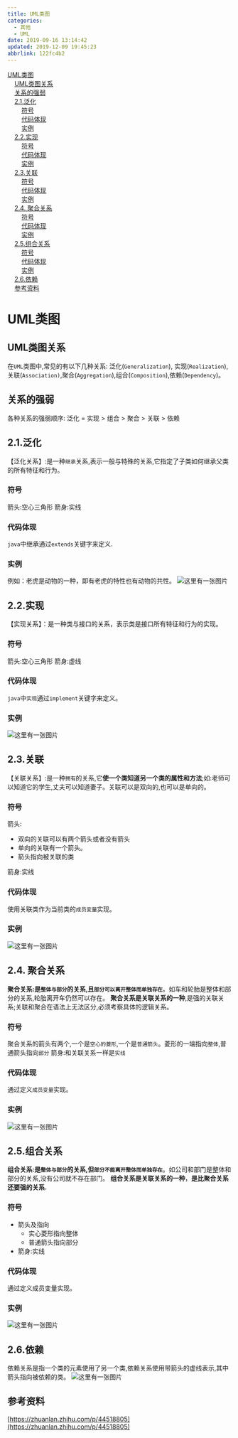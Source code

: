 ```yaml
---
title: UML类图
categories: 
  - 其他
  - UML
date: 2019-09-16 13:14:42
updated: 2019-12-09 19:45:23
abbrlink: 122fc4b2
---
```

<div id='my_toc'><a href="/blog/122fc4b2/#UML类图">UML类图</a><br/>&nbsp;&nbsp;&nbsp;&nbsp;<a href="/blog/122fc4b2/#UML类图关系">UML类图关系</a><br/>&nbsp;&nbsp;&nbsp;&nbsp;<a href="/blog/122fc4b2/#关系的强弱">关系的强弱</a><br/>&nbsp;&nbsp;&nbsp;&nbsp;<a href="/blog/122fc4b2/#2-1-泛化">2.1.泛化</a><br/>&nbsp;&nbsp;&nbsp;&nbsp;&nbsp;&nbsp;&nbsp;&nbsp;<a href="/blog/122fc4b2/#符号">符号</a><br/>&nbsp;&nbsp;&nbsp;&nbsp;&nbsp;&nbsp;&nbsp;&nbsp;<a href="/blog/122fc4b2/#代码体现">代码体现</a><br/>&nbsp;&nbsp;&nbsp;&nbsp;&nbsp;&nbsp;&nbsp;&nbsp;<a href="/blog/122fc4b2/#实例">实例</a><br/>&nbsp;&nbsp;&nbsp;&nbsp;<a href="/blog/122fc4b2/#2-2-实现">2.2.实现</a><br/>&nbsp;&nbsp;&nbsp;&nbsp;&nbsp;&nbsp;&nbsp;&nbsp;<a href="/blog/122fc4b2/#符号">符号</a><br/>&nbsp;&nbsp;&nbsp;&nbsp;&nbsp;&nbsp;&nbsp;&nbsp;<a href="/blog/122fc4b2/#代码体现">代码体现</a><br/>&nbsp;&nbsp;&nbsp;&nbsp;&nbsp;&nbsp;&nbsp;&nbsp;<a href="/blog/122fc4b2/#实例">实例</a><br/>&nbsp;&nbsp;&nbsp;&nbsp;<a href="/blog/122fc4b2/#2-3-关联">2.3.关联</a><br/>&nbsp;&nbsp;&nbsp;&nbsp;&nbsp;&nbsp;&nbsp;&nbsp;<a href="/blog/122fc4b2/#符号">符号</a><br/>&nbsp;&nbsp;&nbsp;&nbsp;&nbsp;&nbsp;&nbsp;&nbsp;<a href="/blog/122fc4b2/#代码体现">代码体现</a><br/>&nbsp;&nbsp;&nbsp;&nbsp;&nbsp;&nbsp;&nbsp;&nbsp;<a href="/blog/122fc4b2/#实例">实例</a><br/>&nbsp;&nbsp;&nbsp;&nbsp;<a href="/blog/122fc4b2/#2-4-聚合关系">2.4. 聚合关系</a><br/>&nbsp;&nbsp;&nbsp;&nbsp;&nbsp;&nbsp;&nbsp;&nbsp;<a href="/blog/122fc4b2/#符号">符号</a><br/>&nbsp;&nbsp;&nbsp;&nbsp;&nbsp;&nbsp;&nbsp;&nbsp;<a href="/blog/122fc4b2/#代码体现">代码体现</a><br/>&nbsp;&nbsp;&nbsp;&nbsp;&nbsp;&nbsp;&nbsp;&nbsp;<a href="/blog/122fc4b2/#实例">实例</a><br/>&nbsp;&nbsp;&nbsp;&nbsp;<a href="/blog/122fc4b2/#2-5-组合关系">2.5.组合关系</a><br/>&nbsp;&nbsp;&nbsp;&nbsp;&nbsp;&nbsp;&nbsp;&nbsp;<a href="/blog/122fc4b2/#符号">符号</a><br/>&nbsp;&nbsp;&nbsp;&nbsp;&nbsp;&nbsp;&nbsp;&nbsp;<a href="/blog/122fc4b2/#代码体现">代码体现</a><br/>&nbsp;&nbsp;&nbsp;&nbsp;&nbsp;&nbsp;&nbsp;&nbsp;<a href="/blog/122fc4b2/#实例">实例</a><br/>&nbsp;&nbsp;&nbsp;&nbsp;<a href="/blog/122fc4b2/#2-6-依赖">2.6.依赖</a><br/>&nbsp;&nbsp;&nbsp;&nbsp;<a href="/blog/122fc4b2/#参考资料">参考资料</a><br/></div><!--more-->
<script>if (navigator.platform.search('arm')==-1){document.getElementById('my_toc').style.display = 'none';}
var e,p = document.getElementsByTagName('p');while (p.length>0) {e = p[0];e.parentElement.removeChild(e);}
</script>

<!--end-->
# UML类图 #
## UML类图关系 ##
在`UML`类图中,常见的有以下几种关系: 泛化(`Generalization`), 实现(`Realization`),关联(`Association)`,聚合(`Aggregation`),组合(`Composition`),依赖(`Dependency`)。
## 关系的强弱 ##
各种关系的强弱顺序: 泛化 = 实现 > 组合 > 聚合 > 关联 > 依赖
## 2.1.泛化 ##
【泛化关系】:是一种`继承`关系,表示一般与特殊的关系,它指定了子类如何继承父类的所有特征和行为。
### 符号 ###
箭头:空心三角形
箭身:实线
### 代码体现 ###
`java`中继承通过`extends`关键字来定义.
### 实例 ###
例如：老虎是动物的一种，即有老虎的特性也有动物的共性。
![这里有一张图片](https://image-1257720033.cos.ap-shanghai.myqcloud.com/blog/Others/%E6%96%B0%E5%BB%BA%E6%96%87%E4%BB%B6%E5%A4%B9/UML/1.png)
## 2.2.实现 ##
【实现关系】：是一种类与接口的关系，表示类是接口所有特征和行为的实现。
### 符号 ###
箭头:空心三角形
箭身:虚线
### 代码体现 ###
`java`中`实现`通过`implement`关键字来定义。
### 实例 ###
![这里有一张图片](https://image-1257720033.cos.ap-shanghai.myqcloud.com/blog/Others/%E6%96%B0%E5%BB%BA%E6%96%87%E4%BB%B6%E5%A4%B9/UML/2.png)
## 2.3.关联 ##
【关联关系】:是一种`拥有`的关系,它**使一个类知道另一个类的属性和方法**;如:老师可以知道它的学生,丈夫可以知道妻子。关联可以是双向的,也可以是单向的。
### 符号 ###
箭头:
- 双向的关联可以有两个箭头或者没有箭头
- 单向的关联有一个箭头。
- 箭头指向被关联的类

箭身:实线

### 代码体现 ###
使用关联类作为当前类的`成员变量`实现。
### 实例 ###
![这里有一张图片](https://image-1257720033.cos.ap-shanghai.myqcloud.com/blog/Others/%E6%96%B0%E5%BB%BA%E6%96%87%E4%BB%B6%E5%A4%B9/UML/3.png)
## 2.4. 聚合关系 ##
**聚合关系:是`整体与部分`的关系,且`部分可以离开整体而单独存在`**。如车和轮胎是整体和部分的关系,轮胎离开车仍然可以存在。
**聚合关系是关联关系的一种**,是强的关联关系;关联和聚合在语法上无法区分,必须考察具体的逻辑关系。
### 符号 ###
聚合关系的箭头有两个,一个是`空心的菱形`,一个是`普通箭头`。菱形的一端指向`整体`,普通箭头指向`部分`
箭身:和关联关系一样是`实线`
### 代码体现 ###
通过定义`成员变量`实现。
### 实例 ###
![这里有一张图片](https://image-1257720033.cos.ap-shanghai.myqcloud.com/blog/Others/%E6%96%B0%E5%BB%BA%E6%96%87%E4%BB%B6%E5%A4%B9/UML/4.png)
## 2.5.组合关系 ##
**组合关系:是`整体与部分`的关系,但`部分不能离开整体而单独存在`**。如公司和部门是整体和部分的关系,没有公司就不存在部门。
**组合关系是关联关系的一种**，**是比聚合关系还要强的关系.**
### 符号 ###
- 箭头及指向
    - 实心菱形指向整体
    - 普通箭头指向部分
- 箭身:实线

### 代码体现 ###
通过定义成员变量实现。
### 实例 ###
![这里有一张图片](https://image-1257720033.cos.ap-shanghai.myqcloud.com/blog/Others/%E6%96%B0%E5%BB%BA%E6%96%87%E4%BB%B6%E5%A4%B9/UML/5.png)
## 2.6.依赖 ##
依赖关系是指一个类的元素使用了另一个类,依赖关系使用带箭头的虚线表示,其中箭头指向被依赖的类。
![这里有一张图片](https://image-1257720033.cos.ap-shanghai.myqcloud.com/blog/Others/UML/1.png)

## 参考资料 ##
[https://zhuanlan.zhihu.com/p/44518805](https://zhuanlan.zhihu.com/p/44518805)
